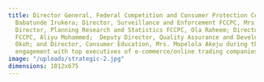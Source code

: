 ```yaml
---
title: Director General, Federal Competition and Consumer Protection Commission (FCCPC),
  Babatunde Irukera; Director, Surveillance and Enforcement FCCPC, Mrs. Leke Ogundipe;
  Director, Planning Research and Statistics FCCPC, Ola Raheem; Director, Administration
  FCCPC, Aliyu Mohammed;  Deputy Director, Quality Assurance and Development, Kelechi
  Okoh; and Director, Consumer Education, Mrs. Mopelola Akeju during the strategic
  engagement with top executives of e-commerce/online trading companies in Nigeria.
image: "/uploads/strategic-2.jpg"
dimensions: 1012x675
---
```


